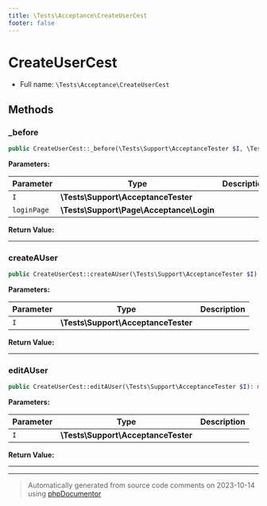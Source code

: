 ```yaml
---
title: \Tests\Acceptance\CreateUserCest
footer: false
---
```


# CreateUserCest





* Full name: `\Tests\Acceptance\CreateUserCest`



## Methods

### _before



```php
public CreateUserCest::_before(\Tests\Support\AcceptanceTester $I, \Tests\Support\Page\Acceptance\Login $loginPage): mixed
```








**Parameters:**

| Parameter | Type | Description |
|-----------|------|-------------|
| `I` | **\Tests\Support\AcceptanceTester** |  |
| `loginPage` | **\Tests\Support\Page\Acceptance\Login** |  |


**Return Value:**





---
### createAUser



```php
public CreateUserCest::createAUser(\Tests\Support\AcceptanceTester $I): mixed
```








**Parameters:**

| Parameter | Type | Description |
|-----------|------|-------------|
| `I` | **\Tests\Support\AcceptanceTester** |  |


**Return Value:**





---
### editAUser



```php
public CreateUserCest::editAUser(\Tests\Support\AcceptanceTester $I): mixed
```








**Parameters:**

| Parameter | Type | Description |
|-----------|------|-------------|
| `I` | **\Tests\Support\AcceptanceTester** |  |


**Return Value:**





---


---
> Automatically generated from source code comments on 2023-10-14 using [phpDocumentor](http://www.phpdoc.org/)
